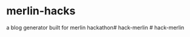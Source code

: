 # merlin-hacks

a blog generator built for merlin hackathon#   h a c k - m e r l i n  
 #   h a c k - m e r l i n  
 